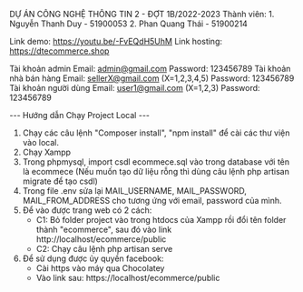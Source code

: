 DỰ ÁN CÔNG NGHỆ THÔNG TIN 2 - ĐỢT 1B/2022-2023
Thành viên:
	1. Nguyễn Thanh Duy - 51900053
	2. Phan Quang Thái - 51900214

Link demo: https://youtu.be/-FvEQdH5UhM
Link hosting: https://dtecommerce.shop

Tài khoản admin
	Email: admin@gmail.com
	Password: 123456789
Tài khoản nhà bán hàng
	Email: sellerX@gmail.com (X=1,2,3,4,5)
	Password: 123456789
Tài khoản người dùng
	Email: user1@gmail.com (X=1,2,3)
	Password: 123456789

--- Hướng dẫn Chạy Project Local ---
1. Chạy các câu lệnh "Composer install", "npm install" để cài các thư viện vào local.
2. Chạy Xampp
3. Trong phpmysql, import csdl ecommece.sql vào trong database với tên là ecommece
(Nếu muốn tạo dữ liệu rỗng thì dùng câu lệnh php artisan migrate để tạo csdl)
4. Trong file .env sửa lại MAIL_USERNAME, MAIL_PASSWORD, MAIL_FROM_ADDRESS cho tương ứng với email, password của mình.
5. Để vào được trang web có 2 cách:
	- C1: Bỏ folder project vào trong htdocs của Xampp rồi đổi tên folder thành "ecommerce", sau đó vào link http://localhost/ecommerce/public
	- C2: Chạy câu lệnh php artisan serve
6. Để sử dụng được ủy quyền facebook:
	- Cài https vào máy qua Chocolatey
	- Vào link sau: https://localhost/ecommerce/public